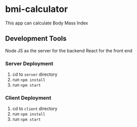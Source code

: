 # bmi-calculator
This app can calculate Body Mass Index 

## Development Tools
Node JS as the server for the backend
React for the front end

### Server Deployment

1. cd to `server` directory
2. run `npm install`
3. run `npm start`

### Client Deployment

1. cd to `client` directory
2. run `npm install`
3. run `npm start`